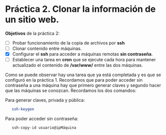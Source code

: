 # Práctica 2. Clonar la información de un sitio web.

**Objetivos** de la práctica 2:

- [ ] Probar funcionamiento de la copia de archivos por **ssh**
- [ ] Clonar contenido entre máquinas.
- [X] Configurar el **ssh** para acceder a máquinas remotas **sin contraseña**.
- [ ] Establecer una tarea en **cron** que se ejecute cada hora para mantener actualizado el contenido de **/var/www/**
      entre las dos máquinas.
      
Como se puede observar hay una tarea que ya está completada y es que se configuró en la práctica 1. Recordamos que para poder acceder
sin contraseña a una máquina hay que primero generar claves y segundo hacer que las máquinas se conozcan. Recordamos los dos comandos:

Para generar claves, privada y pública:

```bash
   ssh-keygen
```

Para poder acceder sin contraseña:
```bash
   ssh-copy-id usuario@ipMáquina
```
